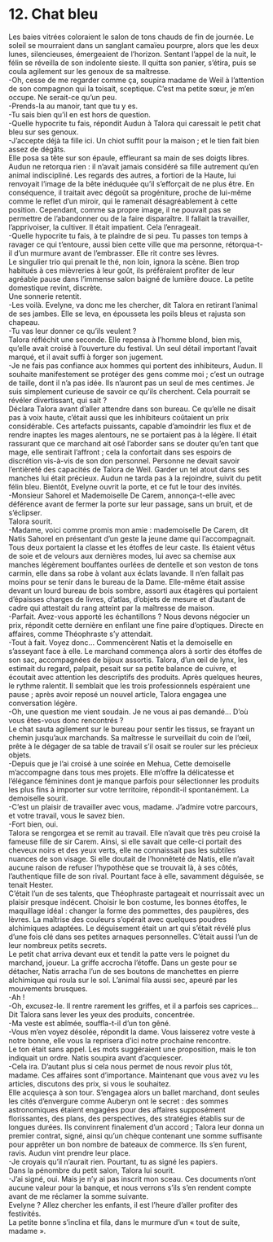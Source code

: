 # 12. Chat bleu

Les baies vitrées coloraient le salon de tons chauds de fin de journée. Le soleil se mourraient dans un sanglant camaïeu pourpre, alors que les deux lunes, silencieuses, émergeaient de l’horizon. Sentant l’appel de la nuit, le félin se réveilla de son indolente sieste. Il quitta son panier, s’étira, puis se coula agilement sur les genoux de sa maîtresse.\
-Oh, cesse de me regarder comme ça, soupira madame de Weil à l’attention de son compagnon qui la toisait, sceptique. C’est ma petite sœur, je m’en occupe. Ne serait-ce qu’un peu.\
-Prends-la au manoir, tant que tu y es.\
-Tu sais bien qu’il en est hors de question.\
-Quelle hypocrite tu fais, répondit Audun à Talora qui caressait le petit chat bleu sur ses genoux.\
-J’accepte déjà ta fille ici. Un chiot suffit pour la maison ; et le tien fait bien assez de dégâts.\
Elle posa sa tête sur son épaule, effleurant sa main de ses doigts libres. Audun ne retorqua rien : il n’avait jamais considéré sa fille autrement qu’en animal indiscipliné. Les regards des autres, a fortiori de la Haute, lui renvoyait l’image de la bête inéduquée qu’il s’efforçait de ne plus être. En conséquence, il traitait avec dégoût sa progéniture, proche de lui-même comme le reflet d’un miroir, qui le ramenait désagréablement à cette position. Cependant, comme sa propre image, il ne pouvait pas se permettre de l’abandonner ou de la faire disparaître. Il fallait la travailler, l’apprivoiser, la cultiver. Il était impatient. Cela l’enrageait.\
-Quelle hypocrite tu fais, à te plaindre de si peu. Tu passes ton temps à ravager ce qui t’entoure, aussi bien cette ville que ma personne, rétorqua-t-il d’un murmure avant de l’embrasser. Elle rit contre ses lèvres.\
Le singulier trio qui prenait le thé, non loin, ignora la scène. Bien trop habitués à ces mièvreries à leur goût, ils préféraient profiter de leur agréable pause dans l’immense salon baigné de lumière douce. La petite domestique revint, discrète.\
Une sonnerie retentit.\
-Les voilà. Evelyne, va donc me les chercher, dit Talora en retirant l’animal de ses jambes. Elle se leva, en épousseta les poils bleus et rajusta son chapeau.\
-Tu vas leur donner ce qu’ils veulent ?\
Talora réfléchit une seconde. Elle repensa à l’homme blond, bien mis, qu’elle avait croisé à l’ouverture du festival. Un seul détail important l’avait marqué, et il avait suffi à forger son jugement.\
-Je ne fais pas confiance aux hommes qui portent des inhibiteurs, Audun. Il souhaite manifestement se protéger des gens comme moi ; c’est un outrage de taille, dont il n’a pas idée. Ils n’auront pas un seul de mes centimes. Je suis simplement curieuse de savoir ce qu’ils cherchent. Cela pourrait se révéler divertissant, qui sait ?\
Déclara Talora avant d’aller attendre dans son bureau. Ce qu’elle ne disait pas à voix haute, c’était aussi que les inhibiteurs coûtaient un prix considérable. Ces artefacts puissants, capable d’amoindrir les flux et de rendre inaptes les mages alentours, ne se portaient pas à la légère. Il était rassurant que ce marchand ait osé l’aborder sans se douter qu’en tant que mage, elle sentirait l’affront ; cela la confortait dans ses espoirs de discrétion vis-à-vis de son don personnel. Personne ne devait savoir l’entièreté des capacités de Talora de Weil. Garder un tel atout dans ses manches lui était précieux. Audun ne tarda pas à la rejoindre, suivit du petit félin bleu. Bientôt, Evelyne ouvrit la porte, et ce fut le tour des invités.\
-Monsieur Sahorel et Mademoiselle De Carem, annonça-t-elle avec déférence avant de fermer la porte sur leur passage, sans un bruit, et de s’éclipser.\
Talora sourit.\
-Madame, voici comme promis mon amie : mademoiselle De Carem, dit Natis Sahorel en présentant d’un geste la jeune dame qui l’accompagnait. Tous deux portaient la classe et les étoffes de leur caste. Ils étaient vêtus de soie et de velours aux dernières modes, lui avec sa chemise aux manches légèrement bouffantes ourlées de dentelle et son veston de tons carmin, elle dans sa robe à volant aux éclats lavande. Il n’en fallait pas moins pour se tenir dans le bureau de la Dame. Elle-même était assise devant un lourd bureau de bois sombre, assorti aux étagères qui portaient d’épaisses charges de livres, d’atlas, d’objets de mesure et d’autant de cadre qui attestait du rang atteint par la maîtresse de maison.\
-Parfait. Avez-vous apporté les échantillons ? Nous devons négocier un prix, répondit cette dernière en enfilant une fine paire d’optiques. Directe en affaires, comme Théophraste s’y attendait.\
-Tout à fait. Voyez donc… Commencèrent Natis et la demoiselle en s’asseyant face à elle. Le marchand commença alors à sortir des étoffes de son sac, accompagnées de bijoux assortis. Talora, d’un œil de lynx, les estimait du regard, palpait, pesait sur sa petite balance de cuivre, et écoutait avec attention les descriptifs des produits. Après quelques heures, le rythme ralentit. Il semblait que les trois professionnels espéraient une pause ; après avoir reposé un nouvel article, Talora engagea une conversation légère.\
-Oh, une question me vient soudain. Je ne vous ai pas demandé… D’où vous êtes-vous donc rencontrés ?\
Le chat sauta agilement sur le bureau pour sentir les tissus, se frayant un chemin jusqu’aux marchands. Sa maîtresse le surveillait du coin de l’œil, prête à le dégager de sa table de travail s’il osait se rouler sur les précieux objets.\
-Depuis que je l’ai croisé à une soirée en Mehua, Cette demoiselle m’accompagne dans tous mes projets. Elle m’offre la délicatesse et l’élégance féminines dont je manque parfois pour sélectionner les produits les plus fins à importer sur votre territoire, répondit-il spontanément. La demoiselle sourit.\
-C’est un plaisir de travailler avec vous, madame. J’admire votre parcours, et votre travail, vous le savez bien.\
-Fort bien, oui.\
Talora se rengorgea et se remit au travail. Elle n’avait que très peu croisé la fameuse fille de sir Carem. Ainsi, si elle savait que celle-ci portait des cheveux noirs et des yeux verts, elle ne connaissait pas les subtiles nuances de son visage. Si elle doutait de l’honnêteté de Natis, elle n’avait aucune raison de refuser l’hypothèse que se trouvait là, à ses côtés, l’authentique fille de son rival. Pourtant face à elle, savamment déguisée, se tenait Hester.\
C’était l’un de ses talents, que Théophraste partageait et nourrissait avec un plaisir presque indécent. Choisir le bon costume, les bonnes étoffes, le maquillage idéal : changer la forme des pommettes, des paupières, des lèvres. La maîtrise des couleurs s’opérait avec quelques poudres alchimiques adaptées. Le déguisement était un art qui s’était révélé plus d’une fois clé dans ses petites arnaques personnelles. C’était aussi l’un de leur nombreux petits secrets.\
Le petit chat arriva devant eux et tendit la patte vers le poignet du marchand, joueur. La griffe accrocha l’étoffe. Dans un geste pour se détacher, Natis arracha l’un de ses boutons de manchettes en pierre alchimique qui roula sur le sol. L’animal fila aussi sec, apeuré par les mouvements brusques.\
-Ah !\
-Oh, excusez-le. Il rentre rarement les griffes, et il a parfois ses caprices… Dit Talora sans lever les yeux des produits, concentrée.\
-Ma veste est abîmée, souffla-t-il d’un ton gêné.\
-Vous m’en voyez désolée, répondit la dame. Vous laisserez votre veste à notre bonne, elle vous la reprisera d’ici notre prochaine rencontre.\
Le ton était sans appel. Les mots suggéraient une proposition, mais le ton indiquait un ordre. Natis soupira avant d’acquiescer.\
-Cela ira. D’autant plus si cela nous permet de nous revoir plus tôt, madame. Ces affaires sont d’importance. Maintenant que vous avez vu les articles, discutons des prix, si vous le souhaitez.\
Elle acquiesça à son tour. S’engagea alors un ballet marchand, dont seules les cités d’envergure comme Auberyn ont le secret : des sommes astronomiques étaient engagées pour des affaires supposément florissantes, des plans, des perspectives, des stratégies établis sur de longues durées. Ils convinrent finalement d’un accord ; Talora leur donna un premier contrat, signé, ainsi qu’un chèque contenant une somme suffisante pour apprêter un bon nombre de bateaux de commerce. Ils s’en furent, ravis. Audun vint prendre leur place.\
-Je croyais qu’il n’aurait rien. Pourtant, tu as signé les papiers.\
Dans la pénombre du petit salon, Talora lui sourit.\
-J’ai signé, oui. Mais je n’y ai pas inscrit mon sceau. Ces documents n’ont aucune valeur pour la banque, et nous verrons s’ils s’en rendent compte avant de me réclamer la somme suivante.\
Evelyne ? Allez chercher les enfants, il est l’heure d’aller profiter des festivités.\
La petite bonne s’inclina et fila, dans le murmure d’un « tout de suite, madame ».

 
